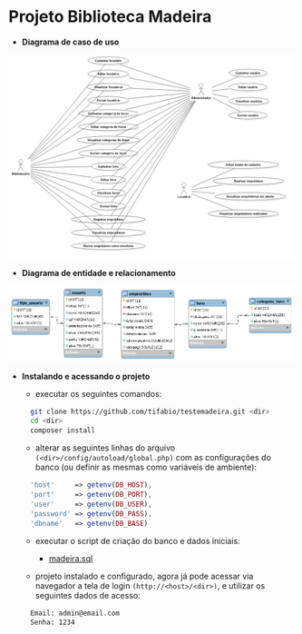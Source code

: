 # Projeto Biblioteca Madeira

* **Diagrama de caso de uso**

![](https://raw.githubusercontent.com/tifabio/testemadeira-docs/master/madeira-usecase.jpg)

* **Diagrama de entidade e relacionamento**

![](https://raw.githubusercontent.com/tifabio/testemadeira-docs/master/madeira.png)

* **Instalando e acessando o projeto**
    * executar os seguintes comandos:
    ```bash
      git clone https://github.com/tifabio/testemadeira.git <dir>
      cd <dir>
      composer install
    ```
      
    * alterar as seguintes linhas do arquivo ```(<dir>/config/autoload/global.php)``` com as configurações do banco (ou definir as mesmas como variáveis de ambiente):
    ```php
      'host'     => getenv(DB_HOST),
      'port'     => getenv(DB_PORT),
      'user'     => getenv(DB_USER),
      'password' => getenv(DB_PASS),
      'dbname'   => getenv(DB_BASE)
    ```
      
    * executar o script de criação do banco e dados iniciais:
    
    	* [madeira.sql](https://raw.githubusercontent.com/tifabio/testemadeira-docs/master/madeira.sql)
    
    * projeto instalado e configurado, agora já pode acessar via navegador a tela de login ```(http://<host>/<dir>)```, e utilizar os seguintes dados de acesso:
    ```
      Email: admin@email.com
      Senha: 1234
    ```